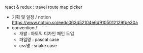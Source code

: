 react & redux : travel route map picker

- 기획 및 일정 / notion https://www.notion.so/eedc063d52104e6d9105012129fbe30a
- convention /
  - 개발 : 아토믹 디자인 패턴 도입
  - 파일명 : pascal case
  - css명 : snake case
